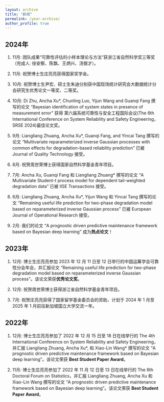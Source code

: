 ```yaml
---
layout: archive
title: "新闻"
permalink: /year-archive/
author_profile: true
---
```


## 2024年 

1. 11月: 团队成果“可靠性评估的小样本理论与方法”获浙江省自然科学奖三等奖（完成人: 徐安察、陈飘、王炳兴、汤银才）。

1. 11月: 祝贺博士生庄亮亮获得国家奖学金。

1. 10月: 祝贺博士生尹宏、硕士生朱迪分别获中国现场统计研究会大数据统计分会研究生优秀论文一等奖、二等奖。

1. 10月: Di Zhu, Ancha Xu\*, Chunling Luo, Yijun Wang and Guanqi Fang 撰写的论文 “Bayesian identification of system states in presence of measurement error” 获得
   第六届系统可靠性与安全工程国际会议(The 6th International Conference on System Reliability and Safety Engineering，SRSE 2024)最佳论文奖。
   
1. 9月: Liangliang Zhuang, Ancha Xu\*, Guanqi Fang, and Yincai Tang 撰写的论文 “Multivariate reparameterized inverse Gaussian processes with common effects for degradation-based reliability prediction” 已被 Journal of Quality Technology 接受。
   
1. 8月: 祝贺周世荣博士获得国家自然科学基金青年项目。

1. 7月: Ancha Xu, Guanqi Fang 和 Liangliang Zhuang\* 撰写的论文 “A Multivariate Student-t process model for dependent tail-weighted degradation data” 已被 IISE Transactions 接受。

1. 6月: Liangliang Zhuang, Ancha Xu\*, Yijun Wang 和 Yincai Tang 撰写的论文 “Remaining useful life prediction for two-phase degradation model based on reparameterized inverse Gaussian process” 已被 European Journal of Operational Research 接受。

1. 2月: 我们的论文 “A prognostic driven predictive maintenance framework based on Bayesian deep learning” 成为**热点论文**！

## 2023年

1. 12月: 博士生庄亮亮参加 2023 年 12 月 11 日至 12 日举行的中国运筹学会可靠性分会年会，并汇报论文 “Remaining useful life prediction for two-phase degradation model based on reparameterized inverse Gaussian process”。该论文荣获**优秀论文奖**。

1. 12月: 祝贺周世荣博士获得浙江省自然科学基金青年项目。

1. 7月: 祝贺庄亮亮获得了国家留学基金委员会的资助，计划于 2024 年 1 月至 2025 年 1 月前往新加坡国立大学交流一年。

## 2022年

1. 12月: 博士生庄亮亮参加了 2022 年 12 月 15 日至 18 日在线举行的 The 4th International Conference on System Reliability and Safety Engineering，并汇报 Liangliang Zhuang, Ancha Xu\*, 和 Xiao-Lin Wang\* 撰写的论文 “A prognostic driven predictive maintenance framework based on Bayesian deep learning”。该论文荣获 **Best Student Paper Award**。

1. 11月: 博士生庄亮亮参加了 2022 年 11 月 12 日至 13 日在线举行的 The 6th Doctoral Forum on Statistics，并汇报 Liangliang Zhuang, Ancha Xu 和 Xiao-Lin Wang 撰写的论文 “A prognostic driven predictive maintenance framework based on Bayesian deep learning”。该论文荣获 **Best Student Paper Award**。





